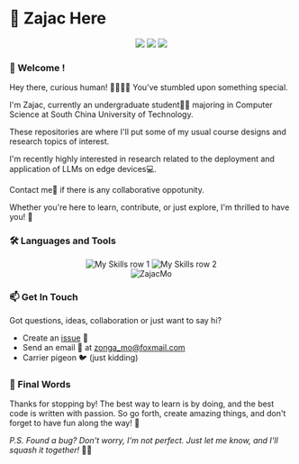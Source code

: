 # 👋 Zajac Here
<div align="center">
    <a href="https://github.com/ZajacMo"><img src="https://visitor-badge.laobi.icu/badge?page_id=https://github.com/ZajacMo" align="bottom"/></a>
    <a href="https://github.com/ZajacMo"><img src="https://img.shields.io/badge/dynamic/json?url=https%3A%2F%2Fapi.swo.moe%2Fstats%2Fgithub%2FZajacMo&query=count&color=181717&label=GitHub&labelColor=282c34&logo=github&suffix=+follows&cacheSeconds=3600" align="bottom"/></a>
    <a href="https://github.com/ZajacMo"><img src="https://img.shields.io/github/stars/ZajacMo?style=flat-square&label=Stars&logo=github" align="bottom"/></a>
</div>

<h3> 🚀 Welcome ! </h3>

Hey there, curious human! 👨‍💻👩‍💻 You've stumbled upon something special. 

I'm Zajac, currently an undergraduate student👨‍🎓 majoring in Computer Science at South China University of Technology.

These repositories are where I'll put some of my usual course designs and research topics of interest. 

I'm recently highly interested in research related to the deployment and application of LLMs on edge devices💻. 

Contact me📮 if there is any collaborative oppotunity.

Whether you're here to learn, contribute, or just explore, I'm thrilled to have you! 🎉

<h3> 🛠️ Languages and Tools </h3>
<div align="center">
    <img src="https://skillicons.dev/icons?i=vue,anaconda,c,cpp,html,css,js,git,github,matlab" alt="My Skills row 1">
    <img src="https://skillicons.dev/icons?i=py,tensorflow,mysql,qt,java,latex,nodejs,sklearn,linux,postman" alt="My Skills row 2">
</div>

<div align="center">
    <img align="center" src="https://github-readme-stats.vercel.app/api/top-langs?username=ZajacMo&show_icons=true&locale=en&layout=compact&theme=merko" alt="ZajacMo" />
</div>


<h3> 📫 Get In Touch </h3>

Got questions, ideas, collaboration or just want to say hi?

- Create an [issue](https://github.com/ZajacMo/Zajac_Mo/issues) 📝
- Send an email 📧 at zonga_mo@foxmail.com
- Carrier pigeon 🐦 (just kidding)

<h3> 🎉 Final Words </h3>

Thanks for stopping by! The best way to learn is by doing, and the best code is written with passion. So go forth, create amazing things, and don't forget to have fun along the way! 🚀

*P.S. Found a bug? Don't worry, I'm not perfect. Just let me know, and I'll squash it together!* 🐛🔨